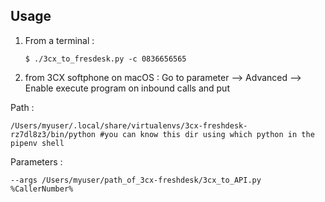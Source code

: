 ## Usage
1. From a terminal :

   ```
   $ ./3cx_to_fresdesk.py -c 0836656565
   ```
2. from 3CX softphone on macOS :
Go to parameter --> Advanced --> Enable execute program on inbound calls and put

Path :
   ```
   /Users/myuser/.local/share/virtualenvs/3cx-freshdesk-rz7dl8z3/bin/python #you can know this dir using which python in the pipenv shell
   ```     
Parameters :
   ```
   --args /Users/myuser/path_of_3cx-freshdesk/3cx_to_API.py %CallerNumber%
   ```  